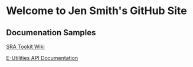 
# Welcome to Jen Smith's GitHub Site

## Documenation Samples

[SRA Tookit Wiki](https://github.com/jenpetsmit/tk_wiki)

[E-Utilities API Documentation](https://github.com/jenpetsmit/eutilities/blob/main/getting_started.md)
